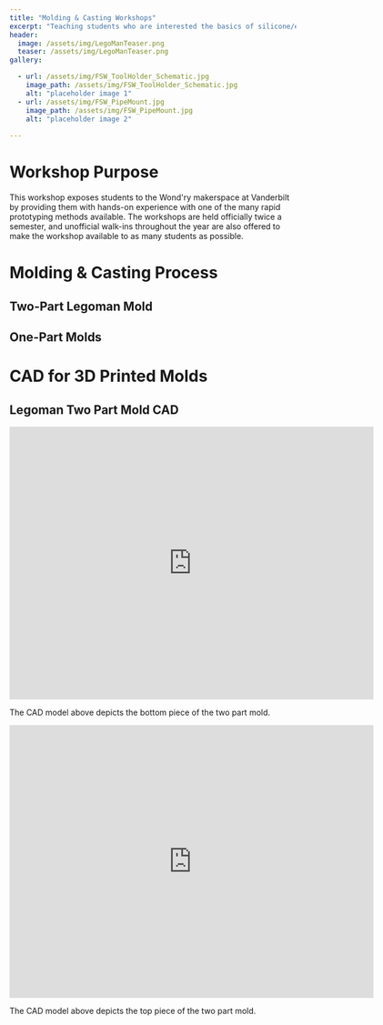 ```yaml
---
title: "Molding & Casting Workshops"
excerpt: "Teaching students who are interested the basics of silicone/epoxy molding & casting with 3D printed two-part Legoman mold and more."
header:
  image: /assets/img/LegoManTeaser.png
  teaser: /assets/img/LegoManTeaser.png
gallery:

  - url: /assets/img/FSW_ToolHolder_Schematic.jpg
    image_path: /assets/img/FSW_ToolHolder_Schematic.jpg
    alt: "placeholder image 1"
  - url: /assets/img/FSW_PipeMount.jpg
    image_path: /assets/img/FSW_PipeMount.jpg
    alt: "placeholder image 2"
    
---
```


# Workshop Purpose

This workshop exposes students to the Wond'ry makerspace at Vanderbilt by providing them with hands-on experience with one of the many rapid prototyping methods available. The workshops are held officially twice a semester, and unofficial walk-ins throughout the year are also offered to make the workshop available to as many students as possible. 

# Molding & Casting Process

## Two-Part Legoman Mold

## One-Part Molds

# CAD for 3D Printed Molds

## Legoman Two Part Mold CAD

<iframe src="https://vanderbilt800.autodesk360.com/shares/public/SHd38bfQT1fb47330c9949474d81dff60356?mode=embed" width="640" height="480" allowfullscreen="true" webkitallowfullscreen="true" mozallowfullscreen="true"  frameborder="0"></iframe>

The CAD model above depicts the bottom piece of the two part mold.

<iframe src="https://vanderbilt800.autodesk360.com/shares/public/SHd38bfQT1fb47330c998637882630af82b8?mode=embed" width="640" height="480" allowfullscreen="true" webkitallowfullscreen="true" mozallowfullscreen="true"  frameborder="0"></iframe>

The CAD model above depicts the top piece of the two part mold.
